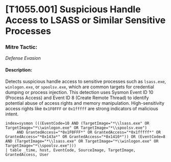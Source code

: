 # [T1055.001] Suspicious Handle Access to LSASS or Similar Sensitive Processes

### Mitre Tactic:  
*Defense Evasion*

#### Description:  
Detects suspicious handle access to sensitive processes such as `lsass.exe`, `winlogon.exe`, or `spoolsv.exe`, which are common targets for credential dumping or process injection. This detection uses Sysmon Event ID 10 (Process Access) and Event ID 8 (Create Remote Thread) to identify potential abuse of access rights and memory manipulation. High-sensitivity access rights like `0x1F0FFF` or `0x1fffff` are strong indicators of malicious intent.

```spl
index=sysmon (((EventCode=10 AND (TargetImage="*\\lsass.exe" OR TargetImage="*\\winlogon.exe" OR TargetImage="*\\spoolsv.exe")
     AND GrantedAccess="*0x1F0FFF*" OR GrantedAccess="*0x1fffff*" OR GrantedAccess="*0x143a*" OR GrantedAccess="*0x1410*")) OR (EventCode=8 AND (TargetImage="*\\lsass.exe" OR TargetImage="*\\winlogon.exe" OR TargetImage="*\\spoolsv.exe")))
| table _time, host, EventCode, SourceImage, TargetImage, GrantedAccess, User
```